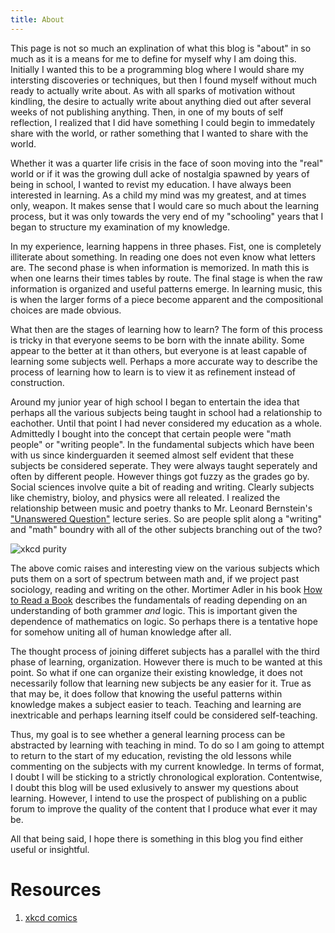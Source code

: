 ```yaml
---
title: About
---
```


This page is not so much an explination of what this blog is "about" in so much as it is a means for me to define for myself why I am doing this. Initially I wanted this to be a programming blog where I would share my intersting discoveries or techniques, but then I found myself without much ready to actually write about. As with all sparks of motivation without kindling, the desire to actually write about anything died out after several weeks of not publishing anything. Then, in one of my bouts of self reflection, I realized that I did have something I could begin to immedately share with the world, or rather something that I wanted to share with the world.

Whether it was a quarter life crisis in the face of soon moving into the "real" world or if it was the growing dull acke of nostalgia spawned by years of being in school, I wanted to revist my education. I have always been interested in learning. As a child my mind was my greatest, and at times only, weapon. It makes sense that I would care so much about the learning process, but it was only towards the very end of my "schooling" years that I began to structure my examination of my knowledge.

In my experience, learning happens in three phases. Fist, one is completely illiterate about something. In reading one does not even know what letters are. The second phase is when information is memorized. In math this is when one learns their times tables by route. The final stage is when the raw information is organized and useful patterns emerge. In learning music, this is when the larger forms of a piece become apparent and the compositional choices are made obvious.

What then are the stages of learning how to learn? The form of this process is tricky in that everyone seems to be born with the innate ability. Some appear to the better at it than others, but everyone is at least capable of learning some subjects well. Perhaps a more accurate way to describe the process of learning how to learn is to view it as refinement instead of construction. 

Around my junior year of high school I began to entertain the idea that perhaps all the various subjects being taught in school had a relationship to eachother. Until that point I had never considered my education as a whole. Admittedly I bought into the concept that certain people were "math people" or "writing people". In the fundamental subjects which have been with us since kinderguarden it seemed almost self evident that these subjects be considered seperate. They were always taught seperately and often by different people. However things got fuzzy as the grades go by. Social sciences involve quite a bit of reading and writing. Clearly subjects like chemistry, bioloy, and physics were all releated. I realized the relationship between music and poetry thanks to Mr. Leonard Bernstein's ["Unanswered Question"](http://www.youtube.com/watch?v=8fHi36dvTdE) lecture series. So are people split along a "writing" and "math" boundry with all of the other subjects branching out of the two?

![xkcd purity](https://imgs.xkcd.com/comics/purity.png)

The above comic raises and interesting view on the various subjects which puts them on a sort of spectrum between math and, if we project past sociology, reading and writing on the other. Mortimer Adler in his book [How to Read a Book](https://en.wikipedia.org/wiki/How_to_Read_a_Book) describes the fundamentals of reading depending on an understanding of both grammer *and* logic. This is important given the dependence of mathematics on logic. So perhaps there is a tentative hope for somehow uniting all of human knowledge after all.

The thought process of joining differet subjects has a parallel with the third phase of learning, organization. However there is much to be wanted at this point. So what if one can organize their existing knowledge, it does not necessarily follow that learning new subjects be any easier for it. True as that may be, it does follow that knowing the useful patterns within knowledge makes a subject easier to teach. Teaching and learning are inextricable and perhaps learning itself could be considered self-teaching.

Thus, my goal is to see whether a general learning process can be abstracted by learning with teaching in mind. To do so I am going to attempt to return to the start of my education, revisting the old lessons while commenting on the subjects with my current knowledge. In terms of format, I doubt I will be sticking to a strictly chronological exploration. Contentwise, I doubt this blog will be used exlusively to answer my questions about learning. However, I intend to use the prospect of publishing on a public forum to improve the quality of the content that I produce what ever it may be.

All that being said, I hope there is something in this blog you find either useful or insightful.

# Resources
1. [xkcd comics](https://www.xkcd.com/)
